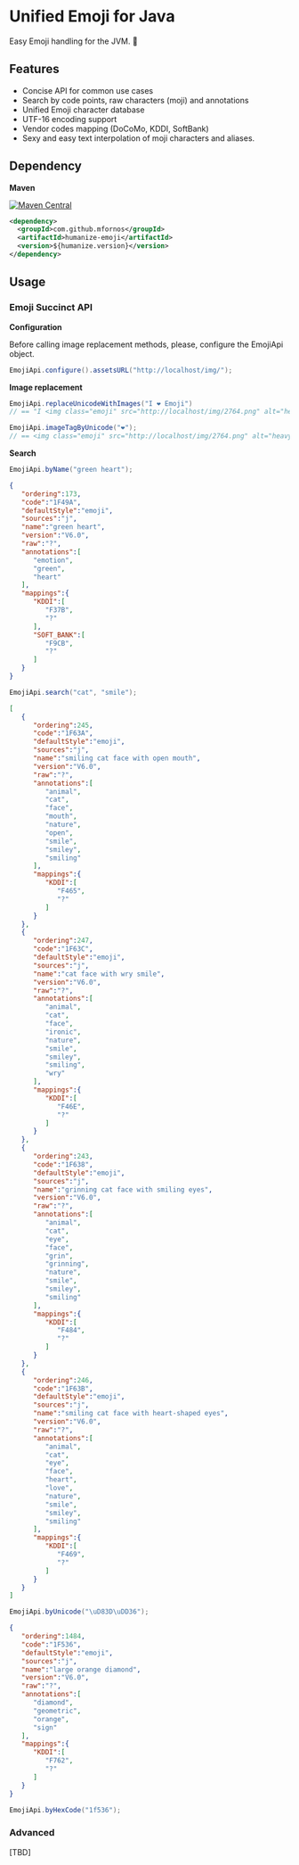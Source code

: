 # Unified Emoji for Java

Easy Emoji handling for the JVM. :green_heart:

## Features

* Concise API for common use cases
* Search by code points, raw characters (moji) and annotations
* Unified Emoji character database
* UTF-16 encoding support
* Vendor codes mapping (DoCoMo, KDDI, SoftBank)
* Sexy and easy text interpolation of moji characters and aliases.

## Dependency

**Maven**

[![Maven Central](https://maven-badges.herokuapp.com/maven-central/com.github.mfornos/humanize-emoji/badge.svg)](https://maven-badges.herokuapp.com/maven-central/com.github.mfornos/humanize-emoji)

```xml
<dependency>
  <groupId>com.github.mfornos</groupId>
  <artifactId>humanize-emoji</artifactId>
  <version>${humanize.version}</version>
</dependency>
```

## Usage
 
### Emoji Succinct API

**Configuration**

Before calling image replacement methods, please, configure the EmojiApi object.

```java
EmojiApi.configure().assetsURL("http://localhost/img/");
```

**Image replacement**

```java
EmojiApi.replaceUnicodeWithImages("I ❤ Emoji")
// == "I <img class="emoji" src="http://localhost/img/2764.png" alt="heavy black heart" /> Emoji"
```

```java
EmojiApi.imageTagByUnicode("❤");
// == <img class="emoji" src="http://localhost/img/2764.png" alt="heavy black heart" />
```

**Search**

```java
EmojiApi.byName("green heart");
```

```json
{
   "ordering":173,
   "code":"1F49A",
   "defaultStyle":"emoji",
   "sources":"j",
   "name":"green heart",
   "version":"V6.0",
   "raw":"?",
   "annotations":[
      "emotion",
      "green",
      "heart"
   ],
   "mappings":{
      "KDDI":[
         "F37B",
         "?"
      ],
      "SOFT_BANK":[
         "F9CB",
         "?"
      ]
   }
}
```

```java
EmojiApi.search("cat", "smile");
```

```json
[
   {
      "ordering":245,
      "code":"1F63A",
      "defaultStyle":"emoji",
      "sources":"j",
      "name":"smiling cat face with open mouth",
      "version":"V6.0",
      "raw":"?",
      "annotations":[
         "animal",
         "cat",
         "face",
         "mouth",
         "nature",
         "open",
         "smile",
         "smiley",
         "smiling"
      ],
      "mappings":{
         "KDDI":[
            "F465",
            "?"
         ]
      }
   },
   {
      "ordering":247,
      "code":"1F63C",
      "defaultStyle":"emoji",
      "sources":"j",
      "name":"cat face with wry smile",
      "version":"V6.0",
      "raw":"?",
      "annotations":[
         "animal",
         "cat",
         "face",
         "ironic",
         "nature",
         "smile",
         "smiley",
         "smiling",
         "wry"
      ],
      "mappings":{
         "KDDI":[
            "F46E",
            "?"
         ]
      }
   },
   {
      "ordering":243,
      "code":"1F638",
      "defaultStyle":"emoji",
      "sources":"j",
      "name":"grinning cat face with smiling eyes",
      "version":"V6.0",
      "raw":"?",
      "annotations":[
         "animal",
         "cat",
         "eye",
         "face",
         "grin",
         "grinning",
         "nature",
         "smile",
         "smiley",
         "smiling"
      ],
      "mappings":{
         "KDDI":[
            "F484",
            "?"
         ]
      }
   },
   {
      "ordering":246,
      "code":"1F63B",
      "defaultStyle":"emoji",
      "sources":"j",
      "name":"smiling cat face with heart-shaped eyes",
      "version":"V6.0",
      "raw":"?",
      "annotations":[
         "animal",
         "cat",
         "eye",
         "face",
         "heart",
         "love",
         "nature",
         "smile",
         "smiley",
         "smiling"
      ],
      "mappings":{
         "KDDI":[
            "F469",
            "?"
         ]
      }
   }
]
```

```java
EmojiApi.byUnicode("\uD83D\uDD36");
```

```json
{
   "ordering":1484,
   "code":"1F536",
   "defaultStyle":"emoji",
   "sources":"j",
   "name":"large orange diamond",
   "version":"V6.0",
   "raw":"?",
   "annotations":[
      "diamond",
      "geometric",
      "orange",
      "sign"
   ],
   "mappings":{
      "KDDI":[
         "F762",
         "?"
      ]
   }
}
```

```java
EmojiApi.byHexCode("1f536");
```


### Advanced

[TBD]

